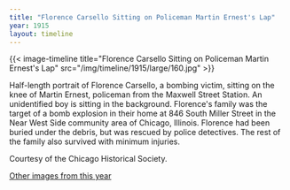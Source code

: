 ```yaml
---
title: "Florence Carsello Sitting on Policeman Martin Ernest's Lap"
year: 1915
layout: timeline
---
```


{{< image-timeline title="Florence Carsello Sitting on Policeman Martin Ernest's Lap" src="/img/timeline/1915/large/160.jpg" >}}


Half-length portrait of Florence Carsello, a bombing victim, sitting on the knee of Martin Ernest, policeman from the Maxwell Street Station. An unidentified boy is sitting in the background. Florence's family was the target of a bomb explosion in their home at 846 South Miller Street in the Near West Side community area of Chicago, Illinois. Florence had been buried under the debris, but was rescued by police detectives. The rest of the family also survived with minimum injuries. 

Courtesy of the Chicago Historical Society.   

[Other images from this year](/historical/timeline/1915)